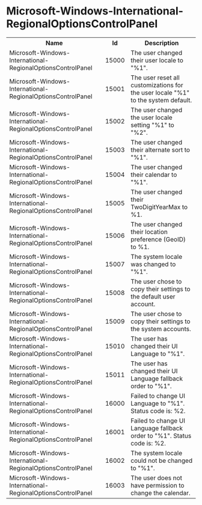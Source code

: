 # Microsoft-Windows-International-RegionalOptionsControlPanel

<table>
<colgroup><col/><col/><col/></colgroup>
<tr><th>Name</th><th>Id</th><th>Description</th></tr>
<tr><td>Microsoft-Windows-International-RegionalOptionsControlPanel</td><td>15000</td><td>The user changed their user locale to &quot;%1&quot;.</td></tr>
<tr><td>Microsoft-Windows-International-RegionalOptionsControlPanel</td><td>15001</td><td>The user reset all customizations for the user locale &quot;%1&quot; to the system default.</td></tr>
<tr><td>Microsoft-Windows-International-RegionalOptionsControlPanel</td><td>15002</td><td>The user changed the user locale setting &quot;%1&quot; to &quot;%2&quot;.</td></tr>
<tr><td>Microsoft-Windows-International-RegionalOptionsControlPanel</td><td>15003</td><td>The user changed their alternate sort to &quot;%1&quot;.</td></tr>
<tr><td>Microsoft-Windows-International-RegionalOptionsControlPanel</td><td>15004</td><td>The user changed their calendar to &quot;%1&quot;.</td></tr>
<tr><td>Microsoft-Windows-International-RegionalOptionsControlPanel</td><td>15005</td><td>The user changed their TwoDigitYearMax to %1.</td></tr>
<tr><td>Microsoft-Windows-International-RegionalOptionsControlPanel</td><td>15006</td><td>The user changed their location preference (GeoID) to %1.</td></tr>
<tr><td>Microsoft-Windows-International-RegionalOptionsControlPanel</td><td>15007</td><td>The system locale was changed to &quot;%1&quot;.</td></tr>
<tr><td>Microsoft-Windows-International-RegionalOptionsControlPanel</td><td>15008</td><td>The user chose to copy their settings to the default user account.</td></tr>
<tr><td>Microsoft-Windows-International-RegionalOptionsControlPanel</td><td>15009</td><td>The user chose to copy their settings to the system accounts.</td></tr>
<tr><td>Microsoft-Windows-International-RegionalOptionsControlPanel</td><td>15010</td><td>The user has changed their UI Language to &quot;%1&quot;.</td></tr>
<tr><td>Microsoft-Windows-International-RegionalOptionsControlPanel</td><td>15011</td><td>The user has changed their UI Language fallback order to &quot;%1&quot;.</td></tr>
<tr><td>Microsoft-Windows-International-RegionalOptionsControlPanel</td><td>16000</td><td>Failed to change UI Language to &quot;%1&quot;. Status code is: %2.</td></tr>
<tr><td>Microsoft-Windows-International-RegionalOptionsControlPanel</td><td>16001</td><td>Failed to change UI Language fallback order to &quot;%1&quot;. Status code is: %2.</td></tr>
<tr><td>Microsoft-Windows-International-RegionalOptionsControlPanel</td><td>16002</td><td>The system locale could not be changed to &quot;%1&quot;.</td></tr>
<tr><td>Microsoft-Windows-International-RegionalOptionsControlPanel</td><td>16003</td><td>The user does not have permission to change the calendar.</td></tr>
</table>
